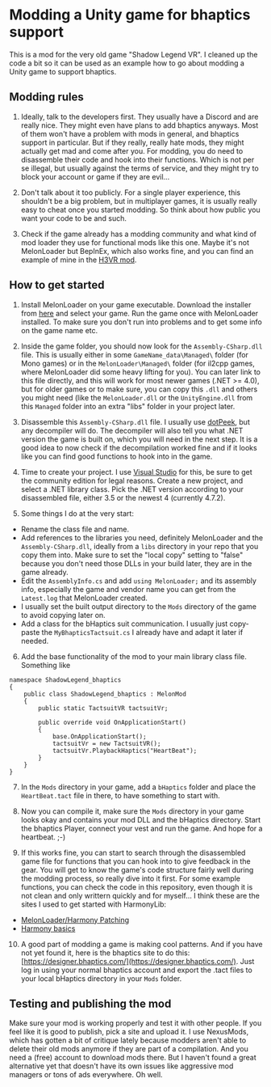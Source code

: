 # Modding a Unity game for bhaptics support

This is a mod for the very old game "Shadow Legend VR". I cleaned up the code a bit so it can be used as an example how to go about modding a Unity game to support bhaptics.

## Modding rules

1. Ideally, talk to the developers first. They usually have a Discord and are really nice. They might even have plans to add bhaptics anyways. Most of them won't have a problem with mods in general, and bhaptics support in particular. But if they really, really hate mods, they might actually get mad and come after you. For modding, you do need to disassemble their code and hook into their functions. Which is not per se illegal, but usually against the terms of service, and they might try to block your account or game if they are evil...

2. Don't talk about it too publicly. For a single player experience, this shouldn't be a big problem, but in multiplayer games, it is usually really easy to cheat once you started modding. So think about how public you want your code to be and such.

3. Check if the game already has a modding community and what kind of mod loader they use for functional mods like this one. Maybe it's not MelonLoader but BepInEx, which also works fine, and you can find an example of mine in the [H3VR mod](https://github.com/floh-bhaptics/H3VR_bhaptics).

## How to get started

1. Install MelonLoader on your game executable. Download the installer from [here](https://melonwiki.xyz/#/?id=requirements) and select your game. Run the game once with MelonLoader installed. To make sure you don't run into problems and to get some info on the game name etc.

2. Inside the game folder, you should now look for the `Assembly-CSharp.dll` file. This is usually either in some `GameName_data\Managed\` folder (for Mono games) or in the `MelonLoader\Managed\` folder (for il2cpp games, where MelonLoader did some heavy lifting for you). You can later link to this file directly, and this will work for most newer games (.NET >= 4.0), but for older games or to make sure, you can copy this `.dll` and others you might need (like the `MelonLoader.dll` or the `UnityEngine.dll` from this `Managed` folder into an extra "libs" folder in your project later.

3. Disassemble this `Assembly-CSharp.dll` file. I usually use [dotPeek](https://www.jetbrains.com/de-de/decompiler/), but any decompiler will do. The decompiler will also tell you what .NET version the game is built on, which you will need in the next step. It is a good idea to now check if the decompilation worked fine and if it looks like you can find good functions to hook into in the game.

4. Time to create your project. I use [Visual Studio](https://visualstudio.microsoft.com/de/vs/community/) for this, be sure to get the community edition for legal reasons. Create a new project, and select a .NET library class. Pick the .NET version according to your disassembled file, either 3.5 or the newest 4 (currently 4.7.2).

5. Some things I do at the very start:
  - Rename the class file and name.
  - Add references to the libraries you need, definitely MelonLoader and the `Assembly-CSharp.dll`, ideally from a `libs` directory in your repo that you copy them into. Make sure to set the "local copy" setting to "false" because you don't need those DLLs in your build later, they are in the game already.
  - Edit the `AssemblyInfo.cs` and add `using MelonLoader;` and its assembly info, especially the game and vendor name you can get from the `Latest.log` that MelonLoader created.
  - I usually set the built output directory to the `Mods` directory of the game to avoid copying later on.
  - Add a class for the bHaptics suit communication. I usually just copy-paste the `MyBhapticsTactsuit.cs` I already have and adapt it later if needed.

6. Add the base functionality of the mod to your main library class file. Something like
```
namespace ShadowLegend_bhaptics
{
    public class ShadowLegend_bhaptics : MelonMod
    {
        public static TactsuitVR tactsuitVr;

        public override void OnApplicationStart()
        {
            base.OnApplicationStart();
            tactsuitVr = new TactsuitVR();
            tactsuitVr.PlaybackHaptics("HeartBeat");
        }
	}
}

```

7. In the `Mods` directory in your game, add a `bHaptics` folder and place the `HeartBeat.tact` file in there, to have something to start with.

8. Now you can compile it, make sure the `Mods` directory in your game looks okay and contains your mod DLL and the bHaptics directory. Start the bhaptics Player, connect your vest and run the game. And hope for a heartbeat. ;-)

9. If this works fine, you can start to search through the disassembled game file for functions that you can hook into to give feedback in the gear. You will get to know the game's code structure fairly well during the modding process, so really dive into it first. For some example functions, you can check the code in this repository, even though it is not clean and only writtern quickly and for myself... I think these are the sites I used to get started with HarmonyLib:
  - [MelonLoader/Harmony Patching](https://github.com/TDToolbox/BTD-Docs/blob/master/Unity%20Engine/MelonLoader/Harmony%20Patching.md)
  - [Harmony basics](https://api.raftmodding.com/modding-tutorials/harmony-basics)

10. A good part of modding a game is making cool patterns. And if you have not yet found it, here is the bhaptics site to do this: [https://designer.bhaptics.com/](https://designer.bhaptics.com/). Just log in using your normal bhaptics account and export the .tact files to your local bHaptics directory in your `Mods` folder.

## Testing and publishing the mod

Make sure your mod is working properly and test it with other people. If you feel like it is good to publish, pick a site and upload it. I use NexusMods, which has gotten a bit of critique lately because modders aren't able to delete their old mods anymore if they are part of a compilation. And you need a (free) account to download mods there. But I haven't found a great alternative yet that doesn't have its own issues like aggressive mod managers or tons of ads everywhere. Oh well.
